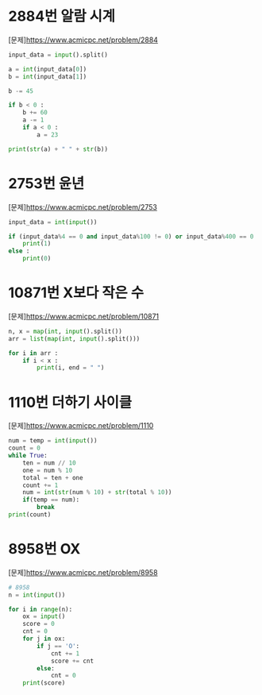 # 2884번 알람 시계
[문제]https://www.acmicpc.net/problem/2884
~~~python
input_data = input().split()

a = int(input_data[0])
b = int(input_data[1])

b -= 45

if b < 0 :
    b += 60
    a -= 1
    if a < 0 :
        a = 23

print(str(a) + " " + str(b))
~~~

# 2753번 윤년
[문제]https://www.acmicpc.net/problem/2753
~~~python
input_data = int(input())

if (input_data%4 == 0 and input_data%100 != 0) or input_data%400 == 0 :
    print(1)
else :
    print(0)
~~~

# 10871번 X보다 작은 수
[문제]https://www.acmicpc.net/problem/10871
~~~python
n, x = map(int, input().split())
arr = list(map(int, input().split()))

for i in arr :
    if i < x :
        print(i, end = " ")
~~~

# 1110번 더하기 사이클
[문제]https://www.acmicpc.net/problem/1110
~~~python
num = temp = int(input())
count = 0
while True:
    ten = num // 10
    one = num % 10
    total = ten + one
    count += 1
    num = int(str(num % 10) + str(total % 10))
    if(temp == num):
        break
print(count) 
~~~

# 8958번 OX 
[문제]https://www.acmicpc.net/problem/8958
~~~python
# 8958
n = int(input())

for i in range(n):
    ox = input()
    score = 0
    cnt = 0
    for j in ox:
        if j == 'O':
            cnt += 1
            score += cnt
        else:
            cnt = 0
    print(score)
~~~

